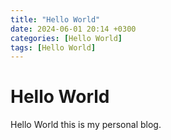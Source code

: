 ```yaml
---
title: "Hello World"
date: 2024-06-01 20:14 +0300
categories: [Hello World]
tags: [Hello World]
---
```


# Hello World

Hello World this is my personal blog.
